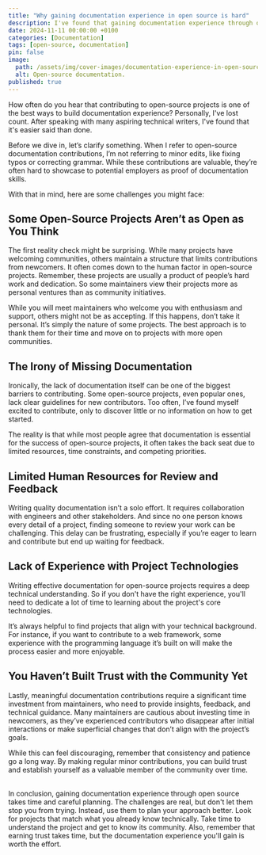 ```yaml
---
title: "Why gaining documentation experience in open source is hard"
description: I've found that gaining documentation experience through open-source contributions is easier said than done.
date: 2024-11-11 00:00:00 +0100
categories: [Documentation]
tags: [open-source, documentation]
pin: false
image:
  path: /assets/img/cover-images/documentation-experience-in-open-source.png
  alt: Open-source documentation.
published: true
---
```


How often do you hear that contributing to open-source projects is one of the best ways to build documentation experience? Personally, I've lost count. After speaking with many aspiring technical writers, I've found that it's easier said than done.

Before we dive in, let’s clarify something. When I refer to open-source documentation contributions, I’m not referring to minor edits, like fixing typos or correcting grammar. While these contributions are valuable, they’re often hard to showcase to potential employers as proof of documentation skills.

With that in mind, here are some challenges you might face:

## Some Open-Source Projects Aren’t as Open as You Think

The first reality check might be surprising. While many projects have welcoming communities, others maintain a structure that limits contributions from newcomers. It often comes down to the human factor in open-source projects. Remember, these projects are usually a product of people’s hard work and dedication. So some maintainers view their projects more as personal ventures than as community initiatives.

While you will meet maintainers who welcome you with enthusiasm and support, others might not be as accepting. If this happens, don’t take it personal. It’s simply the nature of some projects. The best approach is to thank them for their time and move on to projects with more open communities.

## The Irony of Missing Documentation

Ironically, the lack of documentation itself can be one of the biggest barriers to contributing. Some open-source projects, even popular ones, lack clear guidelines for new contributors. Too often, I’ve found myself excited to contribute, only to discover little or no information on how to get started.

The reality is that while most people agree that documentation is essential for the success of open-source projects, it often takes the back seat due to limited resources, time constraints, and competing priorities.

## Limited Human Resources for Review and Feedback

Writing quality documentation isn’t a solo effort. It requires collaboration with engineers and other stakeholders. And since no one person knows every detail of a project, finding someone to review your work can be challenging. This delay can be frustrating, especially if you’re eager to learn and contribute but end up waiting for feedback.

## Lack of Experience with Project Technologies

Writing effective documentation for open-source projects requires a deep technical understanding. So if you don't have the right experience, you'll need to dedicate a lot of time to learning about the project's core technologies.

It’s always helpful to find projects that align with your technical background. For instance, if you want to contribute to a web framework, some experience with the programming language it’s built on will make the process easier and more enjoyable.

## You Haven’t Built Trust with the Community Yet

Lastly, meaningful documentation contributions require a significant time investment from maintainers, who need to provide insights, feedback, and technical guidance. Many maintainers are cautious about investing time in newcomers, as they’ve experienced contributors who disappear after initial interactions or make superficial changes that don’t align with the project’s goals.

While this can feel discouraging, remember that consistency and patience go a long way. By making regular minor contributions, you can build trust and establish yourself as a valuable member of the community over time.<br><br>

In conclusion, gaining documentation experience through open source takes time and careful planning. The challenges are real, but don't let them stop you from trying. Instead, use them to plan your approach better. Look for projects that match what you already know technically. Take time to understand the project and get to know its community. Also, remember that earning trust takes time, but the documentation experience you'll gain is worth the effort.